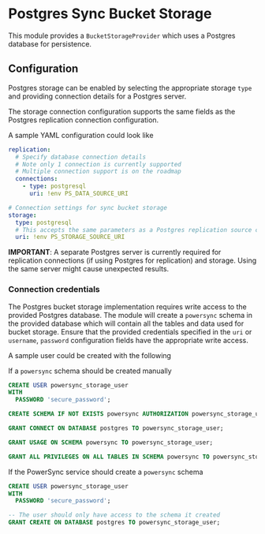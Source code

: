 # Postgres Sync Bucket Storage

This module provides a `BucketStorageProvider` which uses a Postgres database for persistence.

## Configuration

Postgres storage can be enabled by selecting the appropriate storage `type` and providing connection details for a Postgres server.

The storage connection configuration supports the same fields as the Postgres replication connection configuration.

A sample YAML configuration could look like

```yaml
replication:
  # Specify database connection details
  # Note only 1 connection is currently supported
  # Multiple connection support is on the roadmap
  connections:
    - type: postgresql
      uri: !env PS_DATA_SOURCE_URI

# Connection settings for sync bucket storage
storage:
  type: postgresql
  # This accepts the same parameters as a Postgres replication source connection
  uri: !env PS_STORAGE_SOURCE_URI
```

**IMPORTANT**:
A separate Postgres server is currently required for replication connections (if using Postgres for replication) and storage. Using the same server might cause unexpected results.

### Connection credentials

The Postgres bucket storage implementation requires write access to the provided Postgres database. The module will create a `powersync` schema in the provided database which will contain all the tables and data used for bucket storage. Ensure that the provided credentials specified in the `uri` or `username`, `password` configuration fields have the appropriate write access.

A sample user could be created with the following

If a `powersync` schema should be created manually

```sql
CREATE USER powersync_storage_user
WITH
  PASSWORD 'secure_password';

CREATE SCHEMA IF NOT EXISTS powersync AUTHORIZATION powersync_storage_user;

GRANT CONNECT ON DATABASE postgres TO powersync_storage_user;

GRANT USAGE ON SCHEMA powersync TO powersync_storage_user;

GRANT ALL PRIVILEGES ON ALL TABLES IN SCHEMA powersync TO powersync_storage_user;
```

If the PowerSync service should create a `powersync` schema

```sql
CREATE USER powersync_storage_user
WITH
  PASSWORD 'secure_password';

-- The user should only have access to the schema it created
GRANT CREATE ON DATABASE postgres TO powersync_storage_user;
```
